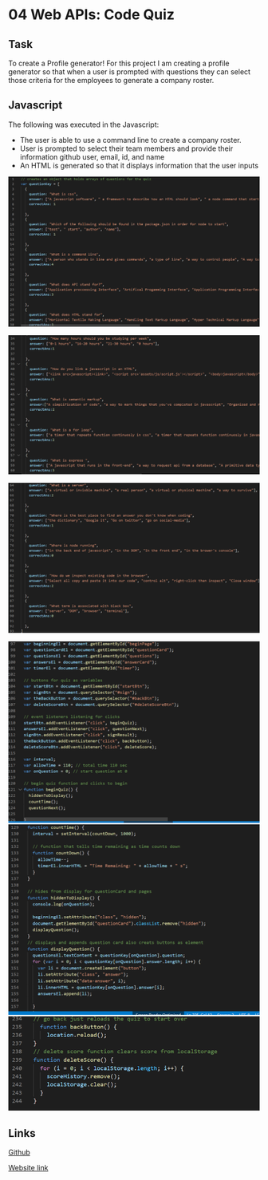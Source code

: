 
# 04 Web APIs: Code Quiz

## Task

To create a Profile generator!
For this project I am creating a profile generator so that when a user is prompted with questions they can select those criteria for the employees to generate a company roster.

## Javascript

The following was executed in the Javascript:

- The user is able to use a command line to create a company roster.
- User is prompted to select their team members and provide their information github user, email, id, and name
- An HTML is generated so that it displays information that the user inputs

![Screenshot](assets/img/hw4ss.PNG)

![Screenshot](assets/img/hw4ss1.PNG)

![Screenshot](assets//img/hw4ss2.PNG)

![Screenshot](assets//img/hw4ss3.PNG)
![Screenshot](assets/img/hw4ss4.PNG)
![Screenshot](assets/img/hw4ss5.PNG)

## Links

[Github](https://github.com/rileyale001/doyouknowcodequiz)

[Website link](https://rileyale001.github.io/doyouknowcodequiz)
